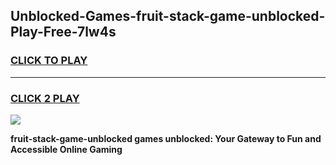 
## Unblocked-Games-fruit-stack-game-unblocked-Play-Free-7lw4s
<h3>
<a href="https://premium76.site?title=fruit-stack-game-unblocked&ref=21A">CLICK TO PLAY</a></h3>
<hr>

<h3>
<a href="https://premium76.site?title=fruit-stack-game-unblocked&ref=21A">CLICK 2 PLAY</a>
  
</h3>

<a href="https://premium76.site?title=fruit-stack-game-unblocked&ref=21A"><img src="https://clearcache.store/games.png"></a>


**fruit-stack-game-unblocked games unblocked: Your Gateway to Fun and Accessible Online Gaming**
